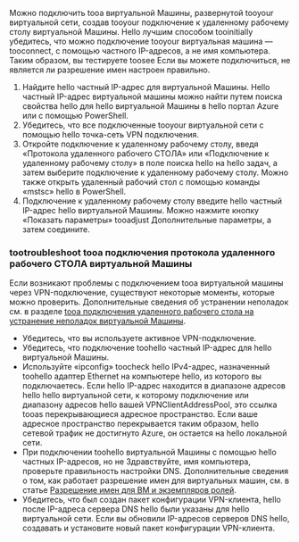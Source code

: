 Можно подключить tooa виртуальной Машины, развернутой tooyour виртуальной сети, создав tooyour подключение к удаленному рабочему столу виртуальной Машины. Hello лучшим способом tooinitially убедитесь, что можно подключение tooyour виртуальная машина — tooconnect, с помощью частного IP-адресов, а не имя компьютера. Таким образом, вы тестируете toosee Если вы можете подключиться, не является ли разрешение имен настроен правильно. 

1. Найдите hello частный IP-адрес для виртуальной Машины. Hello частный IP-адрес виртуальной машины можно найти путем поиска свойства hello для hello виртуальной Машины в hello портал Azure или с помощью PowerShell.
2. Убедитесь, что все подключенные tooyour виртуальной сети с помощью hello точка-сеть VPN подключения. 
3. Откройте подключение к удаленному рабочему столу, введя «Протокола удаленного рабочего СТОЛА» или «Подключение к удаленному рабочему столу» в поле поиска hello на hello задач, а затем выберите подключение к удаленному рабочему столу. Можно также открыть удаленный рабочий стол с помощью команды «mstsc» hello в PowerShell. 
3. Подключение к удаленному рабочему столу введите hello частный IP-адрес hello виртуальной Машины. Можно нажмите кнопку «Показать параметры» tooadjust Дополнительные параметры, а затем соедините.

### <a name="tootroubleshoot-an-rdp-connection-tooa-vm"></a>tootroubleshoot tooa подключения протокола удаленного рабочего СТОЛА виртуальной Машины

Если возникают проблемы с подключением tooa виртуальной машины через VPN-подключение, существуют некоторые моменты, которые можно проверить. Дополнительные сведения об устранении неполадок см. в разделе [tooa подключения удаленного рабочего стола на устранение неполадок виртуальной Машины](../articles/virtual-machines/windows/troubleshoot-rdp-connection.md).

- Убедитесь, что вы используете активное VPN-подключение.
- Убедитесь, что подключение toohello частный IP-адрес для hello виртуальной Машины.
- Используйте «ipconfig» toocheck hello IPv4-адрес, назначенный toohello адаптер Ethernet на компьютере hello, из которого вы подключаетесь. Если hello IP-адрес находится в диапазоне адресов hello hello виртуальной сети, к которому подключение или диапазону адресов hello вашей VPNClientAddressPool, это ссылка tooas перекрывающиеся адресное пространство. Если ваше адресное пространство перекрывается таким образом, hello сетевой трафик не достигнуто Azure, он остается на hello локальной сети.
- При подключении toohello виртуальной Машины с помощью hello частных IP-адресов, но не Здравствуйте, имя компьютера, проверьте правильность настройки DNS. Дополнительные сведения о том, как работает разрешение имен для виртуальных машин, см. в статье [Разрешение имен для ВМ и экземпляров ролей](../articles/virtual-network/virtual-networks-name-resolution-for-vms-and-role-instances.md).
- Убедитесь, что был создан пакет конфигурации VPN-клиента, hello после IP-адреса сервера DNS hello были указаны для hello виртуальной сети. Если вы обновили IP-адресов серверов DNS hello, создавать и установите новый пакет конфигурации VPN-клиента.
